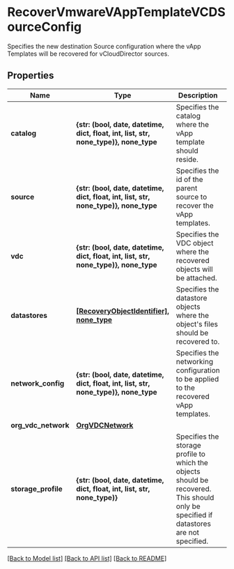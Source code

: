 # RecoverVmwareVAppTemplateVCDSourceConfig

Specifies the new destination Source configuration where the vApp Templates will be recovered for vCloudDirector sources.

## Properties
Name | Type | Description | Notes
------------ | ------------- | ------------- | -------------
**catalog** | **{str: (bool, date, datetime, dict, float, int, list, str, none_type)}, none_type** | Specifies the catalog where the vApp template should reside. | 
**source** | **{str: (bool, date, datetime, dict, float, int, list, str, none_type)}, none_type** | Specifies the id of the parent source to recover the vApp templates. | 
**vdc** | **{str: (bool, date, datetime, dict, float, int, list, str, none_type)}, none_type** | Specifies the VDC object where the recovered objects will be attached. | 
**datastores** | [**[RecoveryObjectIdentifier], none_type**](RecoveryObjectIdentifier.md) | Specifies the datastore objects where the object&#39;s files should be recovered to. | [optional] 
**network_config** | **{str: (bool, date, datetime, dict, float, int, list, str, none_type)}, none_type** | Specifies the networking configuration to be applied to the recovered vApp templates. | [optional] 
**org_vdc_network** | [**OrgVDCNetwork**](OrgVDCNetwork.md) |  | [optional] 
**storage_profile** | **{str: (bool, date, datetime, dict, float, int, list, str, none_type)}** | Specifies the storage profile to which the objects should be recovered. This should only be specified if datastores are not specified. | [optional] 

[[Back to Model list]](../README.md#documentation-for-models) [[Back to API list]](../README.md#documentation-for-api-endpoints) [[Back to README]](../README.md)


